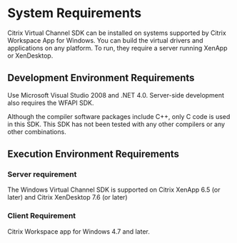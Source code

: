 # System Requirements

Citrix Virtual Channel SDK can be installed on systems supported by Citrix Workspace App for Windows. You can build the virtual drivers and applications on any platform. To run, they require a server running XenApp or XenDesktop.

## Development Environment Requirements

Use Microsoft Visual Studio 2008 and .NET 4.0. Server-side development
also requires the WFAPI SDK.

Although the compiler software packages include C++, only C code is used
in this SDK. This SDK has not been tested with any other compilers or
any other combinations.

## Execution Environment Requirements

### Server requirement

The Windows Virtual Channel SDK is supported on Citrix XenApp 6.5 (or later) and Citrix XenDesktop 7.6 (or later)

### Client Requirement

Citrix Workspace app for Windows 4.7 and later.
